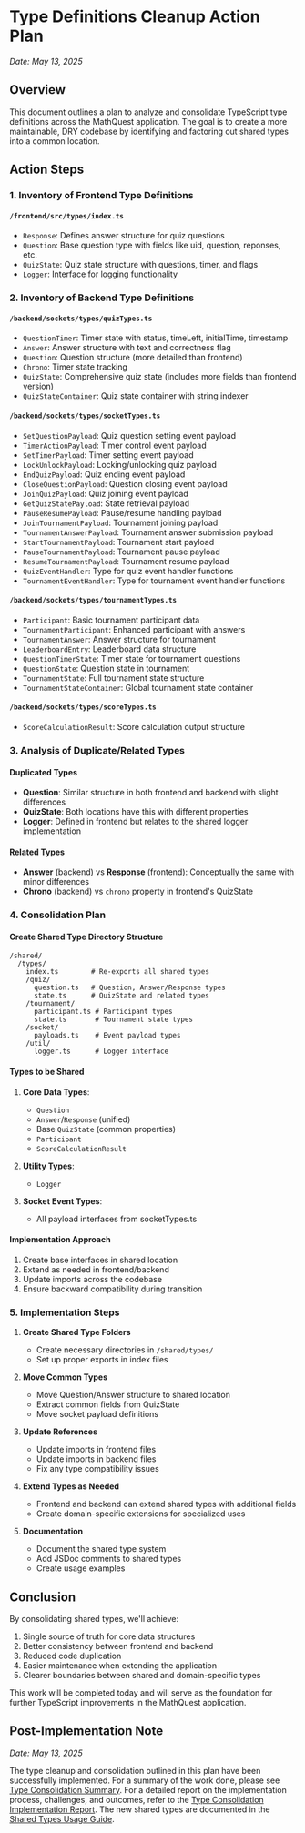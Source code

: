 # Type Definitions Cleanup Action Plan

*Date: May 13, 2025*

## Overview

This document outlines a plan to analyze and consolidate TypeScript type definitions across the MathQuest application. The goal is to create a more maintainable, DRY codebase by identifying and factoring out shared types into a common location.

## Action Steps

### 1. Inventory of Frontend Type Definitions

#### `/frontend/src/types/index.ts`
- `Response`: Defines answer structure for quiz questions
- `Question`: Base question type with fields like uid, question, reponses, etc.
- `QuizState`: Quiz state structure with questions, timer, and flags
- `Logger`: Interface for logging functionality

### 2. Inventory of Backend Type Definitions

#### `/backend/sockets/types/quizTypes.ts`
- `QuestionTimer`: Timer state with status, timeLeft, initialTime, timestamp
- `Answer`: Answer structure with text and correctness flag
- `Question`: Question structure (more detailed than frontend)
- `Chrono`: Timer state tracking
- `QuizState`: Comprehensive quiz state (includes more fields than frontend version)
- `QuizStateContainer`: Quiz state container with string indexer

#### `/backend/sockets/types/socketTypes.ts`
- `SetQuestionPayload`: Quiz question setting event payload
- `TimerActionPayload`: Timer control event payload
- `SetTimerPayload`: Timer setting event payload
- `LockUnlockPayload`: Locking/unlocking quiz payload
- `EndQuizPayload`: Quiz ending event payload
- `CloseQuestionPayload`: Question closing event payload
- `JoinQuizPayload`: Quiz joining event payload
- `GetQuizStatePayload`: State retrieval payload
- `PauseResumePayload`: Pause/resume handling payload
- `JoinTournamentPayload`: Tournament joining payload
- `TournamentAnswerPayload`: Tournament answer submission payload
- `StartTournamentPayload`: Tournament start payload
- `PauseTournamentPayload`: Tournament pause payload
- `ResumeTournamentPayload`: Tournament resume payload
- `QuizEventHandler`: Type for quiz event handler functions
- `TournamentEventHandler`: Type for tournament event handler functions

#### `/backend/sockets/types/tournamentTypes.ts`
- `Participant`: Basic tournament participant data
- `TournamentParticipant`: Enhanced participant with answers
- `TournamentAnswer`: Answer structure for tournament
- `LeaderboardEntry`: Leaderboard data structure
- `QuestionTimerState`: Timer state for tournament questions
- `QuestionState`: Question state in tournament
- `TournamentState`: Full tournament state structure
- `TournamentStateContainer`: Global tournament state container

#### `/backend/sockets/types/scoreTypes.ts`
- `ScoreCalculationResult`: Score calculation output structure

### 3. Analysis of Duplicate/Related Types

#### Duplicated Types
- **Question**: Similar structure in both frontend and backend with slight differences
- **QuizState**: Both locations have this with different properties
- **Logger**: Defined in frontend but relates to the shared logger implementation

#### Related Types
- **Answer** (backend) vs **Response** (frontend): Conceptually the same with minor differences
- **Chrono** (backend) vs `chrono` property in frontend's QuizState

### 4. Consolidation Plan

#### Create Shared Type Directory Structure
```
/shared/
  /types/
    index.ts        # Re-exports all shared types
    /quiz/
      question.ts   # Question, Answer/Response types
      state.ts      # QuizState and related types
    /tournament/
      participant.ts # Participant types
      state.ts       # Tournament state types
    /socket/
      payloads.ts    # Event payload types
    /util/
      logger.ts      # Logger interface
```

#### Types to be Shared

1. **Core Data Types**:
   - `Question`
   - `Answer`/`Response` (unified)
   - Base `QuizState` (common properties)
   - `Participant`
   - `ScoreCalculationResult`

2. **Utility Types**:
   - `Logger`

3. **Socket Event Types**:
   - All payload interfaces from socketTypes.ts

#### Implementation Approach

1. Create base interfaces in shared location
2. Extend as needed in frontend/backend
3. Update imports across the codebase
4. Ensure backward compatibility during transition

### 5. Implementation Steps

1. **Create Shared Type Folders**
   - Create necessary directories in `/shared/types/`
   - Set up proper exports in index files

2. **Move Common Types**
   - Move Question/Answer structure to shared location
   - Extract common fields from QuizState
   - Move socket payload definitions

3. **Update References**
   - Update imports in frontend files
   - Update imports in backend files
   - Fix any type compatibility issues

4. **Extend Types as Needed**
   - Frontend and backend can extend shared types with additional fields
   - Create domain-specific extensions for specialized uses

5. **Documentation**
   - Document the shared type system
   - Add JSDoc comments to shared types
   - Create usage examples

## Conclusion

By consolidating shared types, we'll achieve:
1. Single source of truth for core data structures
2. Better consistency between frontend and backend
3. Reduced code duplication
4. Easier maintenance when extending the application
5. Clearer boundaries between shared and domain-specific types

This work will be completed today and will serve as the foundation for further TypeScript improvements in the MathQuest application.

## Post-Implementation Note

*Date: May 13, 2025*

The type cleanup and consolidation outlined in this plan have been successfully implemented. 
For a summary of the work done, please see [Type Consolidation Summary](./type-consolidation-summary.md).
For a detailed report on the implementation process, challenges, and outcomes, refer to the [Type Consolidation Implementation Report](./type-consolidation-implementation.md).
The new shared types are documented in the [Shared Types Usage Guide](../types/shared-types-guide.md).
